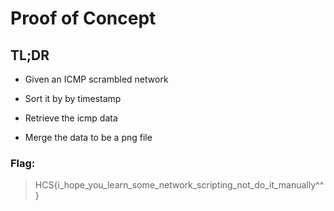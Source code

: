 # Proof of Concept

## TL;DR

- Given an ICMP scrambled network 

- Sort it by by timestamp

- Retrieve the icmp data

- Merge the data to be a png file

### Flag: 
> HCS{i_hope_you_learn_some_network_scripting_not_do_it_manually^^}


